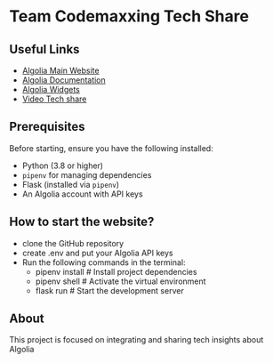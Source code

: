# Team Codemaxxing Tech Share

## Useful Links
- [Algolia Main Website](https://www.algolia.com)
- [Algolia Documentation](https://www.algolia.com/doc/)
- [Algolia Widgets](https://www.algolia.com/doc/guides/building-search-ui/widgets/showcase/js/)
- [Video Tech share](https://drive.google.com/file/d/1pkdWcc8MGWL0Rm8i7biYjXB40CFQw6Xn/view)


## Prerequisites
Before starting, ensure you have the following installed:
- Python (3.8 or higher)
- `pipenv` for managing dependencies
- Flask (installed via `pipenv`)
- An Algolia account with API keys

  
## How to start the website?
- clone the GitHub repository 
- create .env and put your Algolia API keys
- Run the following commands in the terminal:
  - pipenv install       # Install project dependencies
  - pipenv shell         # Activate the virtual environment
  - flask run            # Start the development server

## About
This project is focused on integrating and sharing tech insights about Algolia
